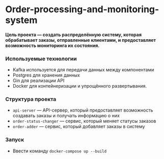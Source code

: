 # Order-processing-and-monitoring-system
#### Цель проекта — создать распределённую систему, которая обрабатывает заказы, отправленные клиентами, и предоставляет возможность мониторинга их состояния. 
### Используемые технологии
- Kafka используется для передачи данных между компонентами 
- Postgres для хранения данных 
- Gin для реализации API 
- Docker для контейнеризации и упрощённого развертывания.

### Структура проекта
- `api-server` — API-сервер, который предоставляет возможность создавать заказы и получать информацию о них
- `order-status-changer` — сервис, который меняет статусы заказов
- `order-adder` — сервис, который добавляет заказы в систему

### Запуск
- Ввести команду `docker-compose up --build`
